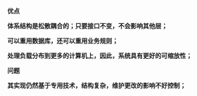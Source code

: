 **优点**

**体系结构是松散耦合的；只要接口不变，不会影响其他层；**

**可以重用数据库，还可以重用业务规则；**

**处理负载分布到更多的计算机上，因此，系统具有更好的可缩放性；**

**问题**

**其实现仍然基于专用技术，结构复杂，维护更改的影响不好控制；**


